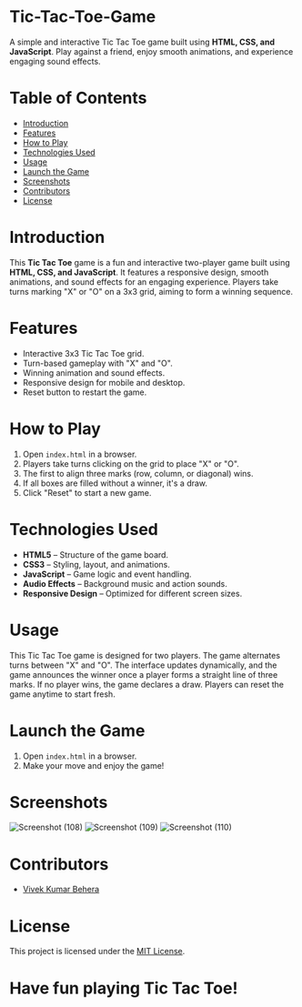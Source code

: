 # Tic-Tac-Toe-Game
A simple and interactive Tic Tac Toe game built using **HTML, CSS, and JavaScript**. Play against a friend, enjoy smooth animations, and experience engaging sound effects.

# Table of Contents
- [Introduction](#introduction)
- [Features](#features)
- [How to Play](#how-to-play)
- [Technologies Used](#technologies-used)
- [Usage](#usage)
- [Launch the Game](#launch-the-game)
- [Screenshots](#screenshots)
- [Contributors](#contributors)
- [License](#license)

# Introduction
This **Tic Tac Toe** game is a fun and interactive two-player game built using **HTML, CSS, and JavaScript**. It features a responsive design, smooth animations, and sound effects for an engaging experience. Players take turns marking "X" or "O" on a 3x3 grid, aiming to form a winning sequence.

# Features
- Interactive 3x3 Tic Tac Toe grid.
- Turn-based gameplay with "X" and "O".
- Winning animation and sound effects.
- Responsive design for mobile and desktop.
- Reset button to restart the game.

# How to Play
1. Open `index.html` in a browser.
2. Players take turns clicking on the grid to place "X" or "O".
3. The first to align three marks (row, column, or diagonal) wins.
4. If all boxes are filled without a winner, it's a draw.
5. Click "Reset" to start a new game.

# Technologies Used
- **HTML5** – Structure of the game board.
- **CSS3** – Styling, layout, and animations.
- **JavaScript** – Game logic and event handling.
- **Audio Effects** – Background music and action sounds.
- **Responsive Design** – Optimized for different screen sizes.

# Usage
This Tic Tac Toe game is designed for two players. The game alternates turns between "X" and "O". The interface updates dynamically, and the game announces the winner once a player forms a straight line of three marks. If no player wins, the game declares a draw. Players can reset the game anytime to start fresh.

# Launch the Game
1. Open `index.html` in a browser.
2. Make your move and enjoy the game!

# Screenshots
![Screenshot (108)](https://github.com/user-attachments/assets/4fa0a318-68c8-43d1-afa4-b37614d74199)
![Screenshot (109)](https://github.com/user-attachments/assets/53c7a6a7-d6db-4700-92e3-64d56eab978d)
![Screenshot (110)](https://github.com/user-attachments/assets/6e2a39ff-03ba-4f7b-999c-28404941e9e3)

# Contributors
- [Vivek Kumar Behera](https://www.linkedin.com/in/vivek-kumar-behera/)

# License
This project is licensed under the [MIT License](opensource.org/licenses/MIT).


# Have fun playing Tic Tac Toe!

